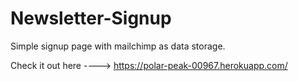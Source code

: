 # Newsletter-Signup
Simple signup page with mailchimp as data storage.

Check it out here ----> https://polar-peak-00967.herokuapp.com/
